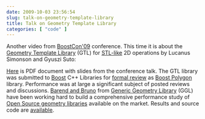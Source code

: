```yaml
---
date: 2009-10-03 23:56:54
slug: talk-on-geometry-template-library
title: Talk on Geometry Template Library
categories: [ "code" ]
---
```


Another video from [BoostCon'09](http://www.boostcon.com/) conference. This time it is about the [Geometry Template Library](http://blip.tv/file/2540933) (GTL) for [STL-like](http://www.sgi.com/tech/stl/) 2D operations by Lucanus Simonson and Gyuszi Suto:









[Here](http://www.boostcon.com/site-media/var/sphene/sphwiki/attachment/2009/05/01/GTL.pdf) is PDF document with slides from the conference talk. The GTL library was submitted to [Boost](http://www.boost.org) C++ Libraries for [formal review](http://lists.boost.org/boost-announce/2009/08/0234.php) as [Boost Polygon](http://svn.boost.org/svn/boost/sandbox/gtl/doc/index.htm) library. Performance was at large a significant subject of posted reviews and discussions. [Barend and Bruno](http://geometrylibrary.geodan.nl/) from [Generic Geometry Library](http://trac.osgeo.org/ggl/) (GGL) have been working hard to build a comprehensive performance study of [Open Source geometry libraries](http://tsusiatsoftware.net/jts/jts-links.html) available on the market. Results and source code are [available](http://trac.osgeo.org/ggl/wiki/Performance).
